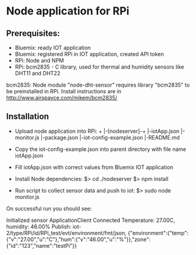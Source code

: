 # Node application for RPi

## Prerequisites:

* Bluemix: ready IOT application
* Bluemix: registered RPi in IOT application, created API token
* RPi: Node and NPM
* RPi: bcm2835 - C library, used for thermal and humidity sensors like DHT11 and DHT22

bcm2835: Node module "node-dht-sensor" requires library "bcm2835" to be preinstalled in RPi.
Install instructions are in http://www.airspayce.com/mikem/bcm2835/

## Installation

* Upload node application into RPi:
<place of preference> +
                      |-[nodeserver]-+
                      |-iotApp.json  |-monitor.js
                                     |-package.json
                                     |-iot-config-example.json
                                     |-README.md

* Copy the iot-config-example.json into parent directory with file name iotApp.json
* Fill iotApp.json with correct values from Bluemix IOT application
* Install Node dependencies:
$> cd ./nodeserver
$> npm install

* Run script to collect sensor data and push to iot:
$> sudo node monitor.js

On successful run you should see:

Initialized sensor
ApplicationClient Connected
Temperature: 27.00C, humidity: 46.00%
Publish: iot-2/type/RPi/id/RPi_test/evt/environment/fmt/json, {"environment":{"temp":{"v":"27.00","u":"C"},"hum":{"v":"46.00","u":"%"}},"zone":{"id":"123","name":"testPi"}}
